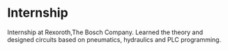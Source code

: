 # Internship
Internship at Rexoroth,The Bosch Company.
Learned the theory and designed circuits based on pneumatics, hydraulics and PLC programming.
